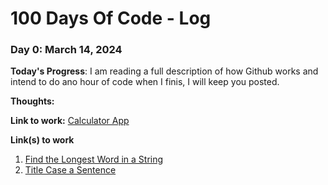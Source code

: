 # 100 Days Of Code - Log

### Day 0: March 14, 2024

**Today's Progress**: I am reading a full description of how Github works and intend to do ano hour of code when I finis, I will keep you  posted. 

**Thoughts:** 

**Link to work:** [Calculator App](http://www.example.com)


**Link(s) to work**
1. [Find the Longest Word in a String](https://www.freecodecamp.com/challenges/find-the-longest-word-in-a-string)
2. [Title Case a Sentence](https://www.freecodecamp.com/challenges/title-case-a-sentence)
